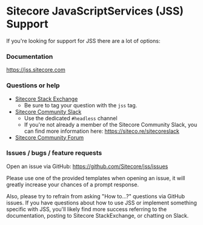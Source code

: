 # Sitecore JavaScriptServices (JSS) Support

If you're looking for support for JSS there are a lot of options:

### Documentation

https://jss.sitecore.com

### Questions or help

* [Sitecore Stack Exchange](https://sitecore.stackexchange.com/questions/tagged/jss)
  - Be sure to tag your question with the `jss` tag.
* [Sitecore Community Slack](https://sitecorechat.slack.com)
  - Use the dedicated `#headless` channel
  - If you're not already a member of the Sitecore Community Slack, you can find more information here: https://siteco.re/sitecoreslack
* [Sitecore Community Forum](https://community.sitecore.net/developers/f/40)

### Issues / bugs / feature requests

Open an issue via GitHub: https://github.com/Sitecore/jss/issues

Please use one of the provided templates when opening an issue, it will greatly increase your chances of a prompt response.

Also, please try to refrain from asking "How to...?" questions via GitHub issues. If you have questions about how to use JSS or implement something specific with JSS, you'll likely find more success referring to the documentation, posting to Sitecore StackExchange, or chatting on Slack.

